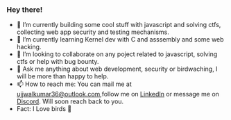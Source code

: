 ### Hey there!

- 🔭 I’m currently building some cool stuff with javascript and solving ctfs, collecting web app security and testing mechanisms.
- 🌱 I’m currently learning Kernel dev with C and asssembly and some web hacking.
- 👯 I’m looking to collaborate on any poject related to javascript, solving ctfs or help with bug bounty.
- 💬 Ask me anything about web development, security or birdwaching, I will be more than happy to help. 
- 📫 How to reach me: You can mail me at ujjwalkumar36@outlook.com,follow me on [LinkedIn](https://www.linkedin.com/in/ujjwal-kumar-057b511b1)  or message me on [Discord](https://discordapp.com/channels/@me/ujjwal-kr#9277). Will soon reach back to you.
- Fact: I Love birds 🦆
